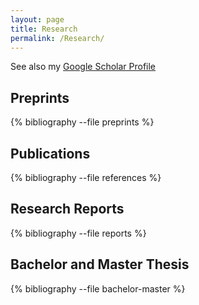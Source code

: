```yaml
---
layout: page
title: Research
permalink: /Research/
---
```


See also my [Google Scholar Profile](https://scholar.google.com/citations?user=ODdBJAcAAAAJ&hl=ca&oi=ao)

## Preprints

{% bibliography --file preprints %}


## Publications

{% bibliography --file references %}


## Research Reports

{% bibliography --file reports %}

## Bachelor and Master Thesis 

{% bibliography --file bachelor-master %}
